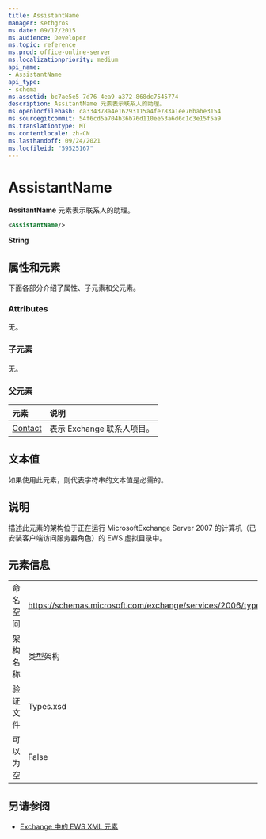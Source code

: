 ```yaml
---
title: AssistantName
manager: sethgros
ms.date: 09/17/2015
ms.audience: Developer
ms.topic: reference
ms.prod: office-online-server
ms.localizationpriority: medium
api_name:
- AssistantName
api_type:
- schema
ms.assetid: bc7ae5e5-7d76-4ea9-a372-868dc7545774
description: AssitantName 元素表示联系人的助理。
ms.openlocfilehash: ca334378a4e16293115a4fe783a1ee76babe3154
ms.sourcegitcommit: 54f6cd5a704b36b76d110ee53a6d6c1c3e15f5a9
ms.translationtype: MT
ms.contentlocale: zh-CN
ms.lasthandoff: 09/24/2021
ms.locfileid: "59525167"
---
```

# <a name="assistantname"></a>AssistantName

**AssitantName** 元素表示联系人的助理。 
  
```xml
<AssistantName/>
```

 **String**
## <a name="attributes-and-elements"></a>属性和元素

下面各部分介绍了属性、子元素和父元素。
  
### <a name="attributes"></a>Attributes

无。
  
### <a name="child-elements"></a>子元素

无。
  
### <a name="parent-elements"></a>父元素

|**元素**|**说明**|
|:-----|:-----|
|[Contact](contact.md) <br/> |表示 Exchange 联系人项目。  <br/> |
   
## <a name="text-value"></a>文本值

如果使用此元素，则代表字符串的文本值是必需的。
  
## <a name="remarks"></a>说明

描述此元素的架构位于正在运行 MicrosoftExchange Server 2007 的计算机（已安装客户端访问服务器角色）的 EWS 虚拟目录中。
  
## <a name="element-information"></a>元素信息

|||
|:-----|:-----|
|命名空间  <br/> |https://schemas.microsoft.com/exchange/services/2006/types  <br/> |
|架构名称  <br/> |类型架构  <br/> |
|验证文件  <br/> |Types.xsd  <br/> |
|可以为空  <br/> |False  <br/> |
   
## <a name="see-also"></a>另请参阅

- [Exchange 中的 EWS XML 元素](ews-xml-elements-in-exchange.md)

